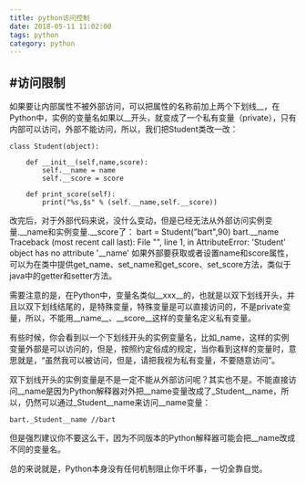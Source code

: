 ```yaml
---
title: python访问控制
date: 2018-05-11 11:02:00
tags: python
category: python
---
```


#访问限制
----------------
如果要让内部属性不被外部访问，可以把属性的名称前加上两个下划线__，在Python中，实例的变量名如果以__开头，就变成了一个私有变量（private），只有内部可以访问，外部不能访问，所以，我们把Student类改一改：

    class Student(object):

        def __init__(self,name,score):
            self.__name = name
            self.__score = score

        def print_score(self):
            print("%s,$s" % (self.__name,self.__score))
改完后，对于外部代码来说，没什么变动，但是已经无法从外部访问实例变量.__name和实例变量.__score了：
    bart = Student("bart",90)
    bart.__name
    Traceback (most recent call last):
      File "<stdin>", line 1, in <module>
    AttributeError: 'Student' object has no attribute '__name'
如果外部要获取或者设置name和score属性，可以为在类中提供get_name、set_name和get_score、set_score方法，类似于java中的getter和setter方法。

需要注意的是，在Python中，变量名类似__xxx__的，也就是以双下划线开头，并且以双下划线结尾的，是特殊变量，特殊变量是可以直接访问的，不是private变量，所以，不能用__name__、__score__这样的变量名定义私有变量。

有些时候，你会看到以一个下划线开头的实例变量名，比如_name，这样的实例变量外部是可以访问的，但是，按照约定俗成的规定，当你看到这样的变量时，意思就是，“虽然我可以被访问，但是，请把我视为私有变量，不要随意访问”。

双下划线开头的实例变量是不是一定不能从外部访问呢？其实也不是。不能直接访问__name是因为Python解释器对外把__name变量改成了_Student__name，所以，仍然可以通过_Student__name来访问__name变量：
    
    bart._Student__name //bart
但是强烈建议你不要这么干，因为不同版本的Python解释器可能会把__name改成不同的变量名。

总的来说就是，Python本身没有任何机制阻止你干坏事，一切全靠自觉。